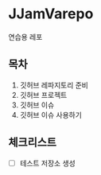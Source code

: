 # JJamVarepo
연습용 레포

## 목차
1. 깃허브 레파지토리 준비
2. 깃허브 프로젝트
3. 깃허브 이슈
4. 깃허브 이슈 사용하기

## 체크리스트
- [ ] 테스트 저장소 생성
